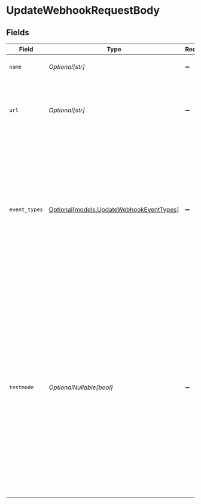 # UpdateWebhookRequestBody


## Fields

| Field                                                                                                                                                                                                                                                                                                | Type                                                                                                                                                                                                                                                                                                 | Required                                                                                                                                                                                                                                                                                             | Description                                                                                                                                                                                                                                                                                          | Example                                                                                                                                                                                                                                                                                              |
| ---------------------------------------------------------------------------------------------------------------------------------------------------------------------------------------------------------------------------------------------------------------------------------------------------- | ---------------------------------------------------------------------------------------------------------------------------------------------------------------------------------------------------------------------------------------------------------------------------------------------------- | ---------------------------------------------------------------------------------------------------------------------------------------------------------------------------------------------------------------------------------------------------------------------------------------------------- | ---------------------------------------------------------------------------------------------------------------------------------------------------------------------------------------------------------------------------------------------------------------------------------------------------- | ---------------------------------------------------------------------------------------------------------------------------------------------------------------------------------------------------------------------------------------------------------------------------------------------------- |
| `name`                                                                                                                                                                                                                                                                                               | *Optional[str]*                                                                                                                                                                                                                                                                                      | :heavy_minus_sign:                                                                                                                                                                                                                                                                                   | A name that identifies the webhook.                                                                                                                                                                                                                                                                  | Webhook #1                                                                                                                                                                                                                                                                                           |
| `url`                                                                                                                                                                                                                                                                                                | *Optional[str]*                                                                                                                                                                                                                                                                                      | :heavy_minus_sign:                                                                                                                                                                                                                                                                                   | The URL Mollie will send the events to. This URL must be publicly accessible.                                                                                                                                                                                                                        | https://mollie.com/                                                                                                                                                                                                                                                                                  |
| `event_types`                                                                                                                                                                                                                                                                                        | [Optional[models.UpdateWebhookEventTypes]](../models/updatewebhookeventtypes.md)                                                                                                                                                                                                                     | :heavy_minus_sign:                                                                                                                                                                                                                                                                                   | The list of events to enable for this webhook. You may specify `'*'` to add all events, except those that require explicit selection. Separate multiple event types with a comma.                                                                                                                    | payment-link.paid                                                                                                                                                                                                                                                                                    |
| `testmode`                                                                                                                                                                                                                                                                                           | *OptionalNullable[bool]*                                                                                                                                                                                                                                                                             | :heavy_minus_sign:                                                                                                                                                                                                                                                                                   | Most API credentials are specifically created for either live mode or test mode. For organization-level credentials such as OAuth access tokens, you can enable test mode by setting `testmode` to `true`.<br/><br/>Test entities cannot be retrieved when the endpoint is set to live mode, and vice versa. | false                                                                                                                                                                                                                                                                                                |